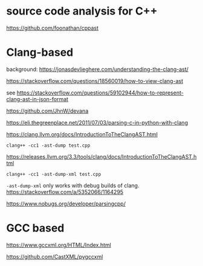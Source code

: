 # source code analysis for C++

<https://github.com/foonathan/cppast>

# Clang-based

background: <https://jonasdevlieghere.com/understanding-the-clang-ast/>

<https://stackoverflow.com/questions/18560019/how-to-view-clang-ast>

see <https://stackoverflow.com/questions/59102944/how-to-represent-clang-ast-in-json-format>

<https://github.com/JhnW/devana>

<https://eli.thegreenplace.net/2011/07/03/parsing-c-in-python-with-clang>

<https://clang.llvm.org/docs/IntroductionToTheClangAST.html>

```
clang++ -cc1 -ast-dump test.cpp
```

<https://releases.llvm.org/3.3/tools/clang/docs/IntroductionToTheClangAST.html>
```
clang++ -cc1 -ast-dump-xml test.cpp
```
`-ast-dump-xml` only works with debug builds of clang.
<https://stackoverflow.com/a/5352066/1164295>


<https://www.nobugs.org/developer/parsingcpp/>

# GCC based

<https://www.gccxml.org/HTML/Index.html>

<https://github.com/CastXML/pygccxml>

